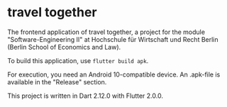 # travel together
The frontend application of travel together, a project for the module "Software-Engineering II" at Hochschule für Wirtschaft und Recht Berlin (Berlin School of Economics and Law).

To build this application, use `flutter build apk`.

For execution, you need an Android 10-compatible device.
An .apk-file is available in the "Release" section.

This project is written in Dart 2.12.0 with Flutter 2.0.0.